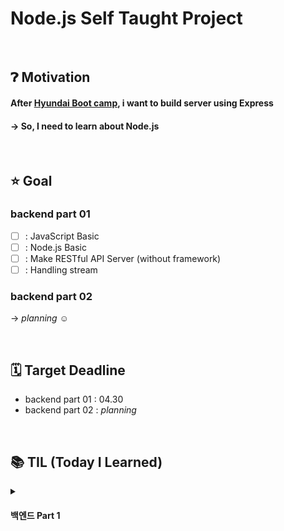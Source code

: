 # Node.js Self Taught Project

<br>

## ❓︎ Motivation
#### After <a href="https://github.com/softeerbootcamp/Team6-Oil-Pocket#readme">Hyundai Boot camp</a>, i want to build server using Express 
#### → So, I need to learn about Node.js

<br>

## ⭐️ Goal
### backend part 01
- [ ] : JavaScript Basic
- [ ] : Node.js Basic
- [ ] : Make RESTful API Server (without framework)
- [ ] : Handling stream

### backend part 02
→ <i>planning ☺️</i>

<br>

## 🗓️ Target Deadline
- backend part 01 : 04.30
- backend part 02 : <i> planning </i>


<br>

## 📚 TIL (Today I Learned)
<details>
  <summary><h4> 백엔드 Part 1</h4></summary>
  <ul>
    <li><a href="https://moon-gd.tistory.com/151">① : Node.js를 좀 더 알아보고자 시작!</a></li>
    <li><a href="https://moon-gd.tistory.com/152">② : 환경 구축</a></li>
    <li><a href="https://moon-gd.tistory.com/153">③ : VS Code 디버깅</a></li>
    <li><a href="https://moon-gd.tistory.com/154">④ : Mini Project (feat.HTTpie)</a></li>
    <li><a href="https://moon-gd.tistory.com/155">⑤ : Mini Project API 완성</a></li>
  </ul>
</details>
